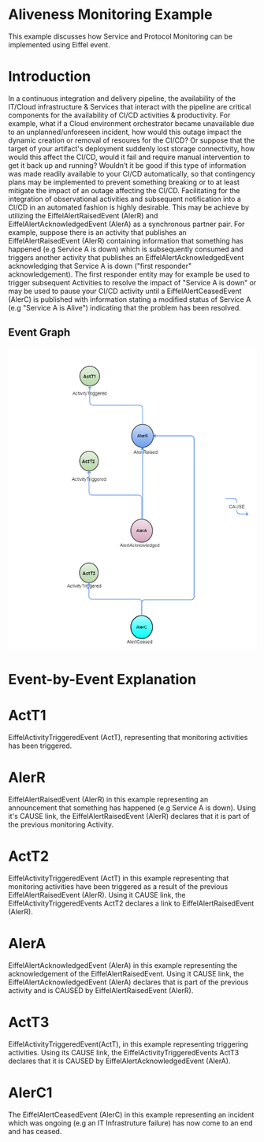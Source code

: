 <!---
   Copyright 2018 Ericsson AB.
   For a full list of individual contributors, please see the commit history.

   Licensed under the Apache License, Version 2.0 (the "License");
   you may not use this file except in compliance with the License.
   You may obtain a copy of the License at

       http://www.apache.org/licenses/LICENSE-2.0

   Unless required by applicable law or agreed to in writing, software
   distributed under the License is distributed on an "AS IS" BASIS,
   WITHOUT WARRANTIES OR CONDITIONS OF ANY KIND, either express or implied.
   See the License for the specific language governing permissions and
   limitations under the License.
--->

# Aliveness Monitoring Example
 
This example discusses how Service and Protocol Monitoring can be implemented using Eiffel event.

# Introduction
 
In a continuous integration and delivery pipeline, the availability of the IT/Cloud infrastructure & Services that interact with the pipeline are critical components for the availability of CI/CD activities & productivity.
For example, what if a Cloud environment orchestrator became unavailable due to an unplanned/unforeseen incident, how would this outage impact the dynamic creation or removal of resoures for the CI/CD?
Or suppose that the target of your artifact's deployment suddenly lost storage connectivity, how would this affect the CI/CD, would it fail and require manual intervention to get it back up and running?
Wouldn’t it be good if this type of information was made readily available to your CI/CD automatically, so that contingency plans may be implemented to prevent something breaking or to at least mitigate the impact of an outage affecting the CI/CD.
Facilitating for the integration of observational activities and subsequent notification into a CI/CD in an automated fashion is highly desirable.
This may be achieve by utilizing the EiffelAlertRaisedEvent (AlerR) and EiffelAlertAcknowledgedEvent (AlerA) as a synchronous partner pair.
For example, suppose there is an activity that publishes an EiffelAlertRaisedEvent (AlerR) containing information that something has happened (e.g Service A is down) which is subsequently consumed and triggers another activity that publishes an EiffelAlertAcknowledgedEvent  acknowledging that Service A is down ("first responder" acknowledgement).
The first responder entity may for example be used to trigger subsequent Activities to resolve the impact of "Service A is down" or may be used to pause your CI/CD activity until a  EiffelAlertCeasedEvent (AlerC) is published with information stating a modified status of Service A (e.g "Service A is Alive") indicating that the problem has been resolved.

## Event Graph
![alt text](./aliveness-monitoring.png "Event Graph of aliveness monitroring Example")



# Event-by-Event Explanation

# ActT1
EiffelActivityTriggeredEvent (ActT), representing that monitoring activities has been triggered.

# AlerR
EiffelAlertRaisedEvent (AlerR) in this example representing an announcement that something has happened (e.g Service A is down). Using it's CAUSE link, the EiffelAlertRaisedEvent (AlerR) declares that it is part of the previous monitoring Activity.

# ActT2
EiffelActivityTriggeredEvent (ActT) in this example representing that monitoring activities have been triggered as a result of the previous EiffelAlertRaisedEvent (AlerR). Using it CAUSE link, the EiffelActivityTriggeredEvents ActT2 declares a link to EiffelAlertRaisedEvent (AlerR).

# AlerA
EiffelAlertAcknowledgedEvent (AlerA) in this example representing the acknowledgement of the EiffelAlertRaisedEvent. Using it CAUSE link, the EiffelAlertAcknowledgedEvent (AlerA) declares that is part of the previous activity and is CAUSED by EiffelAlertRaisedEvent (AlerR).

# ActT3
EiffelActivityTriggeredEvent(ActT), in this example representing triggering activities. Using its CAUSE link, the EiffelActivityTriggeredEvents ActT3 declares that it is CAUSED by EiffelAlertAcknowledgedEvent (AlerA).

# AlerC1
The EiffelAlertCeasedEvent (AlerC) in this example representing an incident which was ongoing (e.g an IT Infrastruture failure) has now come to an end and has ceased.

